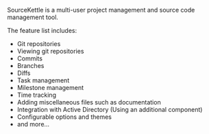 SourceKettle is a multi-user project management and source code management tool.

The feature list includes:
* Git repositories
* Viewing git repositories
 * Commits
 * Branches
 * Diffs
* Task management
* Milestone management
* Time tracking
* Adding miscellaneous files such as documentation
* Integration with Active Directory (Using an additional component)
* Configurable options and themes
* and more...

